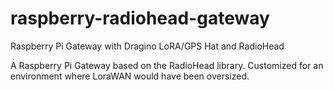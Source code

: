 # raspberry-radiohead-gateway
Raspberry Pi Gateway with Dragino LoRA/GPS Hat and RadioHead

A Raspberry Pi Gateway based on the RadioHead library. Customized for an environment where LoraWAN would have been oversized.
